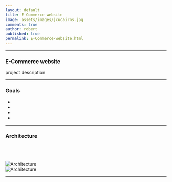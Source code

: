 ```yaml
---
layout: default
title: E-Commerce website
image: assets/images/jcucairns.jpg
comments: true
author: robert
published: true
permalink: E-Commerce-website.html
---
```


---

### E-Commerce website

project description

---
### Goals

-
-
-
-

---
### Architecture

<br>
<br>
<br>

 <img src="https://lh3.googleusercontent.com/hAVEOvbmyBWnzXtrBQP8x1l9otM0hivmXoXKqzmXqOUnzDC3UfFhthuzYz3ggIq36j80mdsLD0D3EeHCRi_Q9UD25fRcyOex_546yCmsZN5PbcgbQ_NOOyGwiEgHOlexmtae1iXBPT7YCHnyeRt9Mbs94nt9EGm8OQNyobi0HWOBFKtExoERFVmz9iPAwb3XNEjMWBf9Zpk0sM_97Q04qDhc-gAxBMsqzZqhswCXNuc2d_QSlDOPI1e8cSnuMZTUoBUE3Ic1prgkQe0o_z70I419-CyVL0Xv62WKvqbERC1zWYZVnoT5Z6rNDxHpXnOIaVTE4MlvXTf4T1wpEeWXpSrkq9poXhBUAX6Vf3bfbxr9113yba4BxDRxD-XFT8RuzsnQF7H5bZx9Qzzrcxy9kWFK2JeLJSTHMNejf6u6_lUMVq9GTi2CqE6Ejhx1DLuuBIpYFaLjTmcFh88wOx5PDYUNO3-R7vi1GHAVIc79d5qN2jo-0ufE3CTBAwTKnlNOAwyjdKD46HftHPeZ3M2mjjN7czmUNr9-l76Qj0bpT_FCUnDsJMElo8l5ZLhORSQha1ONBmpTbZkZQAuGhclPL5iBs7fpmd-3ZdLSqu2YnacxGp1W1bmDUyhE0e0oGdhKsCdm8qIUlM676E-Gpg=w622-h937-no" alt="Architecture" style="width: -moz-available;">
 <br>
 <img src="https://lh3.googleusercontent.com/-r4xQp9VPNMk_aE2gsaGEAzM2o7REZl7FfKJz4P2SK_eWtFNmilRHKNkI5T3RMiZoUap5-joEOKIdAdTVp_VjKED4r98dxGa6oQKhlbxHX_PqGEMETByCESNMT_wjSEO6aOyIYn-I3WLyi4SrmCdvh9BtNUQUa-mphj0rhzI5rAcDdWGPMXu1PPCnxq6XgYSyfQSr2ZMpy7MJFKHILwMlnRODMOxWChFGV1Mh_Wlzjvc4RnpvypyjtT338Qg5X0x22mnNXTpzygmhXTsbQRrcXCpj76USZyMlkAZYD8PyLmWBC7omA7zKIQzOOuhS_7xaHtMyFrQpJ5Gc6ayZAdSh-2Ym23r9vXt5F4fKubqG_7F9pqFnDGVGzwXpmYs0dpjMbDAseZ3enA_Zpx8LQJhnL3f_JzqY6OXxH_33Wen9c7K8E9Ppv7-waNjH5M-OpLVBubO82t6vRJxKnXIoOHur1ZCDtb3QiMkcVv6sGx1zBHPFemtS9aj3M-6rnDUprI0fZL4hPU8hfy9GND6jL91EmBn0cwUH3Z-xknYT2vLmhPB5pHei_COia5wGoGLcXssQIXmtlsz5Ib21tgidJUJXBomH8u4MIkEXAVU-qXZDd8dlOEmKKWH2ehxjSdA45jR_7UsUrnDqBYsNqpnNQ=w1709-h937-no" alt="Architecture" style="width: -moz-available;">



---
